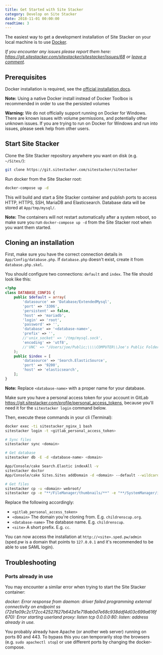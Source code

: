 ```yaml
---
title: Get Started with Site Stacker
category: Develop on Site Stacker
date: 2018-11-01 00:00:00
readtime: 3
---
```


The easiest way to get a development installation of Site Stacker on your local machine is to use [Docker](https://www.docker.com).

*If you encounter any issues please report them here: <https://git.sitestacker.com/sitestacker/sitestacker/issues/68> or [leave a comment](#disqus).*

## Prerequisites

Docker installation is required, see the [official installation docs](https://docs.docker.com/engine/installation/).

**Note:** Using a native Docker install instead of Docker Toolbox is recommended in order to use the persisted volumes

**Warning:** We do not officially support running on Docker for Windows. There are known issues with volume permissions, and potentially other unknown issues. If you are trying to run on Docker for Windows and run into issues, please seek help from other users.

## Start Site Stacker

Clone the Site Stacker repository anywhere you want on disk (e.g. `~/Sites/`):

```sh
git clone https://git.sitestacker.com/sitestacker/sitestacker
```

Run docker from the Site Stacker root:

```sh
docker-compose up -d
```

This will build and start a Site Stacker container and publish ports to access HTTP, HTTPS, SSH, MariaDB and Elasticsearch. Database data will be stored at `App/tmp/mysql/`.

**Note:** The containers will not restart automatically after a system reboot, so make sure you run `docker-compose up -d` from the Site Stacker root when you want them started.

## Cloning an installation

First, make sure you have the correct connection details in `App/Config/database.php`. If `database.php` doesn't exist, create it from `database.php.skel`.

You should configure two connections: `default` and `index`. The file should look like this:

```php
<?php
class DATABASE_CONFIG {
    public $default = array(
        'datasource' => 'Database/ExtendedMysql',
        'port' => '3306',
        'persistent' => false,
        'host' => 'mariadb',
        'login' => 'root',
        'password' => '',
        'database' => '<database-name>',
        'prefix' => '',
        //'unix_socket' => '/tmp/mysql.sock',
        'encoding' => 'utf8',
        //'UNC' => "/Users/joe/Public;\\\\COMPUTER\\Joe's Public Folder",
    );
    public $index = [
        'datasource' => 'Search.ElasticSource',
        'port' => '9200',
        'host' => 'elasticsearch',
    ];
}
```

**Note:** Replace `<database-name>` with a proper name for your database.

Make sure you have a personal access token for your account in GitLab <https://git.sitestacker.com/profile/personal_access_tokens>, because you'll need it for the `sitestacker login` command below.

Then, execute these commands in your cli (Terminal):

```sh
docker exec -ti sitestacker_nginx_1 bash
sitestacker login -t <gitlab_personal_access_token>

# Sync files
sitestacker sync <domain>

# Get database
sitestacker db -E -d <database-name> <domain>

App/Console/cake Search.Elastic indexAll -v
sitestacker doctor
App/Console/cake Sites.Sites addDomain -d <domain> --default --wildcards <site>.sped.pw

# Get files
sitestacker cp -u <domain> webroot/
sitestacker cp -e "**/FileManager/thumbnails/**" -e "**/SystemManager/installation-id" <domain> "webroot/data"
```

Replace the following accordingly:

- `<gitlab_personal_access_token>`
- `<domain>` The domain you're cloning from. E.g. `childrenscup.org`.
- `<database-name>` The database name. E.g. `childrenscup`.
- `<site>` A short prefix. E.g. `cc`.

You can now access the installation at `http://<site>.sped.pw/admin` (sped.pw is a domain that points to `127.0.0.1` and it's recommended to be able to use SAML login).

## Troubleshooting

### Ports already in use

You may encounter a similar error when trying to start the Site Stacker container:

*docker: Error response from daemon: driver failed programming external connectivity on endpoint ss (72d1a09c2c172cc42527627b642d1e718ab0d7e68c938ddf4d03c699a616f670): Error starting userland proxy: listen tcp 0.0.0.0:80: listen: address already in use.*

You probably already have Apache (or another web server) running on ports 80 and 443. To bypass this you can temporarily stop the browsers (e.g. `sudo apachectl stop`) or use different ports by changing the docker-compose.
